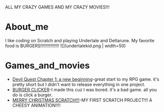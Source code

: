 ALL MY CRAZY GAMES AND MY CRAZY MOVIES!!!

# About_me
I like coding on Scratch and playing Undertale and Deltarune. My favorite food is BURGERS!!!!!!!!!!!!!!!
![](undertalekid.png | width=50)
# Games_and_movies
- [Devil Quest Chapter 1: a new beginning](https://scratch.mit.edu/projects/355097652/)-great start to my RPG game. it's pretty short but I didn't want to release everything in one project.
- [BURGER CLICKER](https://scratch.mit.edu/projects/355849341/)-I made this cuz I was bored. it's a bad game. all you do is click a burger.
- [MERRY CHRISTMAS SCRATCH!!!](https://scratch.mit.edu/projects/350113988/)-MY FIRST SCRATCH PROJECT!!! A CHEESY ANIMATION!!!!
